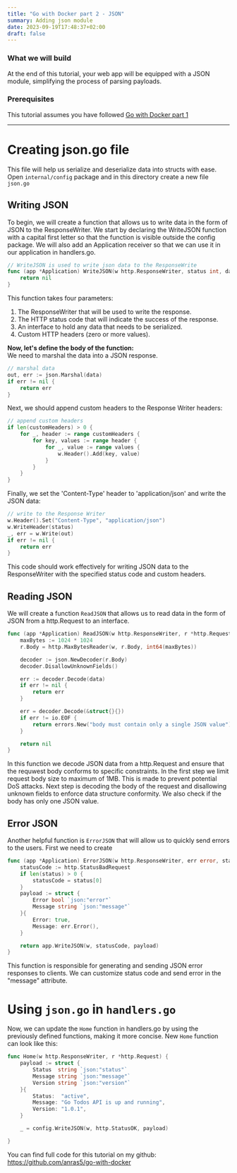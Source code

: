```yaml
---
title: "Go with Docker part 2 - JSON"
summary: Adding json module
date: 2023-09-19T17:48:37+02:00
draft: false
---
```


### What we will build

At the end of this tutorial, your web app will be equipped with a JSON module, simplifying the process of parsing payloads.

### Prerequisites

This tutorial assumes you have followed [Go with Docker part 1](/posts/go-docker-1)

---

# Creating json.go file

This file will help us serialize and deserialize data into structs with ease. Open `internal/config` package and in this directory create a new file `json.go`

## Writing JSON

To begin, we will create a function that allows us to write data in the form of JSON to the ResponseWriter. We start by declaring the WriteJSON function with a capital first letter so that the function is visible outside the config package. We will also add an Application receiver so that we can use it in our application in handlers.go.

```go
// WriteJSON is used to write json data to the ResponseWrite
func (app *Application) WriteJSON(w http.ResponseWriter, status int, data interface{}, customHeaders ...http.Header) error {
	return nil
}
```
This function takes four parameters:

1. The ResponseWriter that will be used to write the response.
2. The HTTP status code that will indicate the success of the response.
3. An interface to hold any data that needs to be serialized.
4. Custom HTTP headers (zero or more values).

**Now, let's define the body of the function:** \
We need to marshal the data into a JSON response.
```go
// marshal data
out, err := json.Marshal(data)
if err != nil {
    return err
}
```

Next, we should append custom headers to the Response Writer headers:

```go
// append custom headers
if len(customHeaders) > 0 {
    for _, header := range customHeaders {
        for key, values := range header {
            for _, value := range values {
                w.Header().Add(key, value)
            }
        }
    }
}
```

Finally, we set the 'Content-Type' header to 'application/json' and write the JSON data:

```go
// write to the Response Writer
w.Header().Set("Content-Type", "application/json")
w.WriteHeader(status)
_, err = w.Write(out)
if err != nil {
    return err
}
```

This code should work effectively for writing JSON data to the ResponseWriter with the specified status code and custom headers.


## Reading JSON

We will create a function `ReadJSON` that allows us to read data in the form of JSON from a http.Request to an interface.
```go
func (app *Application) ReadJSON(w http.ResponseWriter, r *http.Request, data interface{}) error {
	maxBytes := 1024 * 1024
	r.Body = http.MaxBytesReader(w, r.Body, int64(maxBytes))

	decoder := json.NewDecoder(r.Body)
	decoder.DisallowUnknownFields()

	err := decoder.Decode(data)
	if err != nil {
		return err
	}

	err = decoder.Decode(&struct{}{})
	if err != io.EOF {
		return errors.New("body must contain only a single JSON value")
	}

	return nil
}
```

In this function we decode JSON data from a http.Request and ensure that the requwest body conforms to specific constraints. In the first step we limit request body size to maximum of 1MB. This is made to prevent potential DoS attacks. Next step is decoding the body of the request and disallowing unknown fields to enforce data structure conformity. We also check if the body has only one JSON value.

## Error JSON

Another helpful function is `ErrorJSON` that will allow us to quickly send errors to the users. First we need to create

```go
func (app *Application) ErrorJSON(w http.ResponseWriter, err error, status ...int) error {
	statusCode := http.StatusBadRequest
	if len(status) > 0 {
		statusCode = status[0]
	}
	payload := struct {
		Error bool `json:"error"`
		Message string `json:"message"`
	}{
		Error: true,
		Message: err.Error(),
	}

	return app.WriteJSON(w, statusCode, payload)
}
```

This function is responsible for generating and sending JSON error responses to clients. We can customize status code and send error in the "message" attribute.

# Using `json.go` in `handlers.go`

Now, we can update the `Home` function in handlers.go by using the previously defined functions, making it more concise. New `Home` function can look like this:
```go
func Home(w http.ResponseWriter, r *http.Request) {
	payload := struct {
		Status  string `json:"status"`
		Message string `json:"message"`
		Version string `json:"version"`
	}{
		Status:  "active",
		Message: "Go Todos API is up and running",
		Version: "1.0.1",
	}

	_ = config.WriteJSON(w, http.StatusOK, payload)

}
```

You can find full code for this tutorial on my github: https://github.com/anras5/go-with-docker
